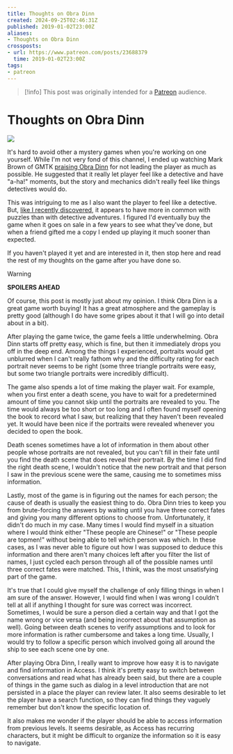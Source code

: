 ```yaml
---
title: Thoughts on Obra Dinn
created: 2024-09-25T02:46:31Z
published: 2019-01-02T23:00Z
aliases:
- Thoughts on Obra Dinn
crossposts:
- url: https://www.patreon.com/posts/23688379
  time: 2019-01-02T23:00Z
tags:
- patreon
---
```


> [!info]
> This post was originally intended for a [Patreon](../tags/patreon.md) audience.

# Thoughts on Obra Dinn

![](201901022300-obra-dinn.png)

It's hard to avoid other a mystery games when you're working on one yourself. While I'm not very fond of this channel, I ended up watching Mark Brown of GMTK [praising Obra Dinn](https://www.youtube.com/watch?v=V0qxLrFycrc) for not leading the player as much as possible. He suggested that it really let player feel like a detective and have "a-ha!" moments, but the story and mechanics didn't really feel like things detectives would do.

This was intriguing to me as I also want the player to feel like a detective. But, [like I recently discovered](201812112300.md), it appears to have more in common with puzzles than with detective adventures. I figured I'd eventually buy the game when it goes on sale in a few years to see what they've done, but when a friend gifted me a copy I ended up playing it much sooner than expected.

If you haven't played it yet and are interested in it, then stop here and read the rest of my thoughts on the game after you have done so.

> [!warning]
> **SPOILERS AHEAD**

Of course, this post is mostly just about my opinion. I think Obra Dinn is a great game worth buying! It has a great atmosphere and the gameplay is pretty good (although I do have some gripes about it that I will go into detail about in a bit).

After playing the game twice, the game feels a little underwhelming. Obra Dinn starts off pretty easy, which is fine, but then it immediately drops you off in the deep end. Among the things I experienced, portraits would get unblurred when I can't really fathom why and the difficulty rating for each portrait never seems to be right (some three triangle portraits were easy, but some two triangle portraits were incredibly difficult).

The game also spends a lot of time making the player wait. For example, when you first enter a death scene, you have to wait for a predetermined amount of time you cannot skip until the portraits are revealed to you. The time would always be too short or too long and I often found myself opening the book to record what I saw, but realizing that they haven't been revealed yet. It would have been nice if the portraits were revealed whenever you decided to open the book.

Death scenes sometimes have a lot of information in them about other people whose portraits are not revealed, but you can't fill in their fate until you find the death scene that does reveal their portrait. By the time I did find the right death scene, I wouldn't notice that the new portrait and that person I saw in the previous scene were the same, causing me to sometimes miss information.

Lastly, most of the game is in figuring out the names for each person; the cause of death is usually the easiest thing to do. Obra Dinn tries to keep you from brute-forcing the answers by waiting until you have three correct fates and giving you many different options to choose from. Unfortunately, it didn't do much in my case. Many times I would find myself in a situation where I would think either "These people are Chinese!" or "These people are topmen!" without being able to tell which person was which. In these cases, as I was never able to figure out how I was supposed to deduce this information and there aren't many choices left after you filter the list of names, I just cycled each person through all of the possible names until three correct fates were matched. This, I think, was the most unsatisfying part of the game.

It's true that I could give myself the challenge of only filling things in when I am sure of the answer. However, I would find when I was wrong I couldn't tell at all if anything I thought for sure was correct was incorrect. Sometimes, I would be sure a person died a certain way and that I got the name wrong or vice versa (and being incorrect about that assumption as well). Going between death scenes to verify assumptions and to look for more information is rather cumbersome and takes a long time. Usually, I would try to follow a specific person which involved going all around the ship to see each scene one by one.

After playing Obra Dinn, I really want to improve how easy it is to navigate and find information in Access. I think it's pretty easy to switch between conversations and read what has already been said, but there are a couple of things in the game such as dialog in a level introduction that are not persisted in a place the player can review later. It also seems desirable to let the player have a search function, so they can find things they vaguely remember but don't know the specific location of.

It also makes me wonder if the player should be able to access information from previous levels. It seems desirable, as Access has recurring characters, but it might be difficult to organize the information so it is easy to navigate.